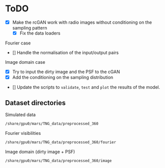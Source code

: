 
# ToDO

- [x] Make the rcGAN work with radio images without conditioning on the sampling pattern
    - [x] Fix the data loaders

Fourier case
- [] Handle the normalisation of the input/output pairs

Image domain case
- [x] Try to input the dirty image and the PSF to the cGAN
- [x] Add the conditioning on the sampling distribution

- [] Update the scripts to `validate`, `test` and `plot` the results of the model.



## Dataset directories

Simulated data
``` bash
/share/gpu0/mars/TNG_data/preprocessed_360
```

Fourier visibilities
``` bash
/share/gpu0/mars/TNG_data/preprocessed_360/fourier
```

Image domain (dirty image + PSF)
``` bash
/share/gpu0/mars/TNG_data/preprocessed_360/image
```

